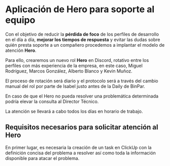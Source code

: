 # Aplicación de Hero para soporte al equipo

Con el objetivo de reducir la **pérdida de foco** de los perfiles de desarrollo en el día a día, **mejorar los tiempos de respuesta** y evitar las dudas 
sobre quién presta soporte a un compañero procedemos a implantar el modelo de atención **Hero**.

Para ello, crearemos un nuevo rol **Hero** en Discord, rotativo entre los perfiles con más experiencia de la empresa, en este caso, Miguel Rodríguez, Marcos González, 
Alberto Blanco y Kevin Muñoz.

El proceso de rotación será diario y el protocolo será a través del cambio manual del rol por parte de Isabel justo antes de la Daily de BinPar.

En caso de que el Hero no pueda resolver una problemática determinada podría elevar la consulta al Director Técnico.

La atención se llevará a cabo todos los días en horario de trabajo.

## Requisitos necesarios para solicitar atención al Hero

En primer lugar, es necesaria la creación de un task en ClickUp con la definición concisa del problema a resolver así como toda la información disponible para
atacar el problema.
